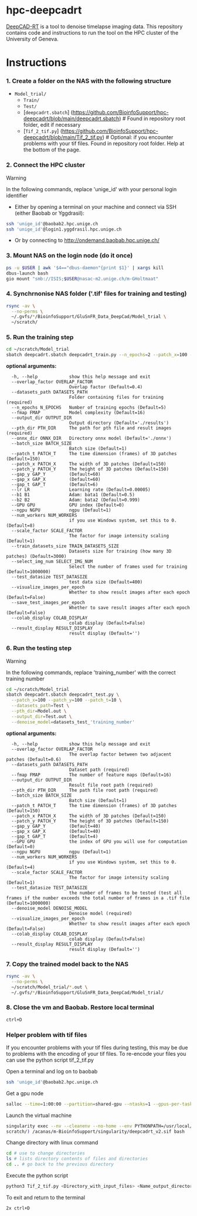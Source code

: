 
# hpc-deepcadrt
[DeepCAD-RT](https://github.com/cabooster/DeepCAD-RT) is a tool to denoise timelapse imaging data.
This repository contains code and instructions to run the tool on the HPC cluster of the University of Geneva.


# Instructions

### 1. Create a folder on the NAS with the following structure

* `Model_trial/`
  - `Train/`
  - `Test/`
  - [`deepcadrt.sbatch`] (https://github.com/BioinfoSupport/hpc-deepcadrt/blob/main/deepcadrt.sbatch) # Found in repository root folder, edit if necessary
  - [`Tif_2_tif.py`] (https://github.com/BioinfoSupport/hpc-deepcadrt/blob/main/Tif_2_tif.py) # Optional: if you encounter problems with your tif files. Found in repository root folder. Help at the bottom of the page.


### 2. Connect the HPC cluster

> [!WARNING]
> In the following commands, replace 'unige_id' with your personal login identifier

* Either by opening a terminal on your machine and connect via SSH (either Baobab or Yggdrasil):
```bash
ssh 'unige_id'@baobab2.hpc.unige.ch
ssh 'unige_id'@login1.yggdrasil.hpc.unige.ch
```

* Or by connecting to http://ondemand.baobab.hpc.unige.ch/


### 3. Mount NAS on the login node (do it once)
```bash
ps -u $USER | awk '$4=="dbus-daemon"{print $1}' | xargs kill
dbus-launch bash
gio mount "smb://ISIS;$USER@nasac-m2.unige.ch/m-GHoltmaat"
```


### 4. Synchrnonise NAS folder ('.tif' files for training and testing)
```bash
rsync -av \
  --no-perms \
  ~/.gvfs/*/BioinfoSupport/GluSnFR_Data_DeepCad/Model_trial \
  ~/scratch/
```


### 5. Run the training step
```bash
cd ~/scratch/Model_trial
sbatch deepcadrt.sbatch deepcadrt_train.py --n_epochs=2 --patch_x=100 --patch_y=100 --patch_t=10 --datasets_path=Train --pth_dir=Model.out
```


**optional arguments:**
```
  -h, --help            show this help message and exit
  --overlap_factor OVERLAP_FACTOR
                        Overlap factor (Default=0.4)
  --datasets_path DATASETS_PATH
                        Folder containing files for training (required)
  --n_epochs N_EPOCHS   Number of training epochs (Default=5)
  --fmap FMAP           Model complexity (Default=16)
  --output_dir OUTPUT_DIR
                        Output directory (Default='./results')
  --pth_dir PTH_DIR     The path for pth file and result images (required)
  --onnx_dir ONNX_DIR   Directory onnx model (Default='./onnx')
  --batch_size BATCH_SIZE
                        Batch size (Default=1)
  --patch_t PATCH_T     The time dimension (frames) of 3D patches (Default=150)
  --patch_x PATCH_X     The width of 3D patches (Default=150)
  --patch_y PATCH_Y     The height of 3D patches (Default=150)
  --gap_y GAP_Y         (Default=60)
  --gap_x GAP_X         (Default=60)
  --gap_t GAP_T         (Default=6)
  --lr LR               Learning rate (Default=0.00005)
  --b1 B1               Adam: bata1 (Default=0.5)
  --b2 B2               Adam: bata2 (Default=0.999)
  --GPU GPU             GPU index (Default=0)
  --ngpu NGPU           ngpu (Default=1)
  --num_workers NUM_WORKERS
                        if you use Windows system, set this to 0. (Default=8)
  --scale_factor SCALE_FACTOR
                        The factor for image intensity scaling (Default=1)
  --train_datasets_size TRAIN_DATASETS_SIZE
                        Datasets size for training (how many 3D patches) (Default=3000)
  --select_img_num SELECT_IMG_NUM
                        Select the number of frames used for training (Default=1000000)
  --test_datasize TEST_DATASIZE
                        test data size (Default=400)
  --visualize_images_per_epoch
                        Whether to show result images after each epoch (Default=False)
  --save_test_images_per_epoch
                        Whether to save result images after each epoch (Default=False)
  --colab_display COLAB_DISPLAY
                        colab display (Default=False)
  --result_display RESULT_DISPLAY
                        result display (Default='')
```


### 6. Run the testing step

> [!WARNING]
> In the following commands, replace 'training_number' with the correct training number

```bash
cd ~/scratch/Model_trial
sbatch deepcadrt.sbatch deepcadrt_test.py \
  --patch_x=100 --patch_y=100 --patch_t=10 \
  --datasets_path=Test \
  --pth_dir=Model.out \
  --output_dir=Test.out \
  --denoise_model=datasets_test_'training_number'
```

**optional arguments:**
```
  -h, --help            show this help message and exit
  --overlap_factor OVERLAP_FACTOR
                        The overlap factor between two adjacent patches (Default=0.6)
  --datasets_path DATASETS_PATH
                        Dataset path (required)
  --fmap FMAP           The number of feature maps (Default=16)
  --output_dir OUTPUT_DIR
                        Result file root path (required)
  --pth_dir PTH_DIR     The path file root path (required)
  --batch_size BATCH_SIZE
                        Batch size (Default=1)
  --patch_t PATCH_T     The time dimension (frames) of 3D patches (Default=150)
  --patch_x PATCH_X     The width of 3D patches (Default=150)
  --patch_y PATCH_Y     The height of 3D patches (Default=150)
  --gap_y GAP_Y         (Default=40)
  --gap_x GAP_X         (Default=40)
  --gap_t GAP_T         (Default=4)
  --GPU GPU             the index of GPU you will use for computation (Default=0)
  --ngpu NGPU           ngpu (Default=1)
  --num_workers NUM_WORKERS
                        if you use Windows system, set this to 0.(Default=4)
  --scale_factor SCALE_FACTOR
                        The factor for image intensity scaling (Default=1)
  --test_datasize TEST_DATASIZE
                        the number of frames to be tested (test all frames if the number exceeds the total number of frames in a .tif file (Default=1000000)
  --denoise_model DENOISE_MODEL
                        Denoise model (required)
  --visualize_images_per_epoch
                        Whether to show result images after each epoch (Default=False)
  --colab_display COLAB_DISPLAY
                        colab display (Default=False)
  --result_display RESULT_DISPLAY
                        result display (Default='')
```

### 7. Copy the trained model back to the NAS
```bash
rsync -av \
  --no-perms \
  ~/scratch/Model_trial/*.out \
  ~/.gvfs/*/BioinfoSupport/GluSnFR_Data_DeepCad/Model_trial/
```


### 8. Close the vm and Baobab. Restore local terminal
```bash	 
ctrl+D
```


### Helper problem with tif files

If you encounter problems with your tif files during testing, this may be due to problems with the encoding of your tif files. To re-encode your files you can use the python script tif_2_tif.py

Open a terminal and log on to baobab
```bash
ssh 'unige_id'@baobab2.hpc.unige.ch
```
Get a gpu node
```bash	
salloc --time=1:00:00 --partition=shared-gpu --ntasks=1 --gpus-per-task=1 --cpus-per-task=8 --mem=64G
```
Launch the virtual machine
```bash	
singularity exec --nv --cleanenv --no-home --env PYTHONPATH=/usr/local/lib/ --env MPLCONFIGDIR=/scratch --scratch /scratch --bind $(realpath ~/
scratch/) /acanas/m-BioinfoSupport/singularity/deepcadrt_v2.sif bash
```
Change directory with linux command
```bash	
cd # use to change directories
ls # lists directory contents of files and directories
cd .. # go back to the previous directory
```
Execute the python script
```bash	
python3 Tif_2_tif.py <Directory_with_input_files> <Name_output_directory>
```
To exit and return to the terminal
```bash	 
2x ctrl+D
```





